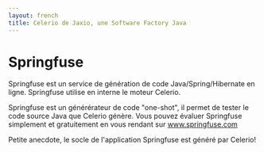 ```yaml
---
layout: french
title: Celerio de Jaxio, une Software Factory Java
---
```

# Springfuse

Springfuse est un service de génération de code Java/Spring/Hibernate en ligne.
Springfuse utilise en interne le moteur Celerio.

Springfuse est un générérateur de code "one-shot", il permet de tester 
le code source Java que Celerio génère. Vous pouvez évaluer Springfuse simplement 
et gratuitement en vous rendant sur <a href="http://www.springfuse.com">www.springfuse.com</a>

Petite anecdote, le socle de l'application Springfuse est généré par Celerio!